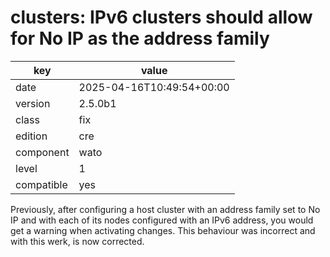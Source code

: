 [//]: # (werk v2)
# clusters: IPv6 clusters should allow for No IP as the address family

key        | value
---------- | ---
date       | 2025-04-16T10:49:54+00:00
version    | 2.5.0b1
class      | fix
edition    | cre
component  | wato
level      | 1
compatible | yes

Previously, after configuring a host cluster with an address family
set to No IP and with each of its nodes configured with an IPv6
address, you would get a warning when activating changes. This
behaviour was incorrect and with this werk, is now corrected.
